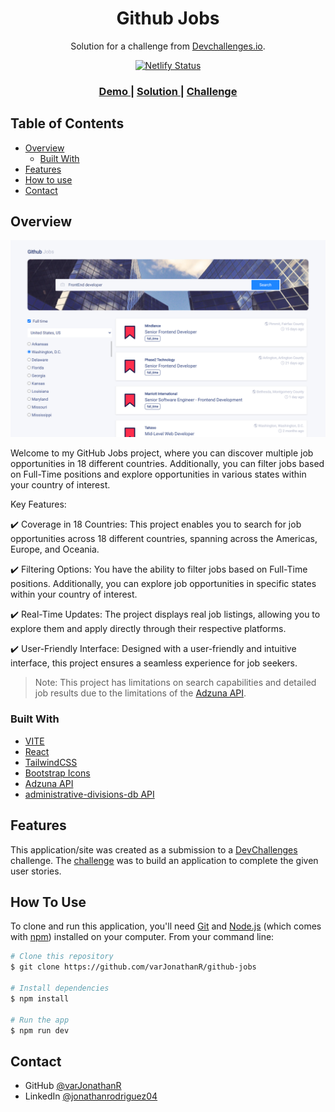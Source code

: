 <h1 align="center">Github Jobs</h1>

<div align="center">
  Solution for a challenge from  <a href="http://devchallenges.io" target="_blank">Devchallenges.io</a>. 
  
  [![Netlify Status](https://api.netlify.com/api/v1/badges/4ede6318-3227-4258-8277-09a47e65ec7c/deploy-status)](https://app.netlify.com/sites/github-jobs-varjonathanr/deploys)
  <br>
</div>

<div align="center">
  <h3>
    <a href="https://github-jobs-varjonathanr.netlify.app/">
      Demo
    </a>
    <span> | </span>
    <a href="https://legacy.devchallenges.io/solutions/2lLQusuGpa9IGpL60rF8">
      Solution
    </a>
    <span> | </span>
    <a href="https://legacy.devchallenges.io/challenges/TtUjDt19eIHxNQ4n5jps">
      Challenge
    </a>
  </h3>
</div>

<!-- TABLE OF CONTENTS -->

## Table of Contents

- [Overview](#overview)
  - [Built With](#built-with)
- [Features](#features)
- [How to use](#how-to-use)
- [Contact](#contact)

<!-- OVERVIEW -->

## Overview

![Github Jobs Preview](https://github.com/varJonathanR/github-jobs/blob/main/public/github-jobs_preview.png)

Welcome to my GitHub Jobs project, where you can discover multiple job opportunities in 18 different countries. Additionally, you can filter jobs based on Full-Time positions and explore opportunities in various states within your country of interest.

Key Features:

✔️ Coverage in 18 Countries: This project enables you to search for job opportunities across 18 different countries, spanning across the Americas, Europe, and Oceania.

✔️ Filtering Options: You have the ability to filter jobs based on Full-Time positions. Additionally, you can explore job opportunities in specific states within your country of interest.

✔️ Real-Time Updates: The project displays real job listings, allowing you to explore them and apply directly through their respective platforms.

✔️ User-Friendly Interface: Designed with a user-friendly and intuitive interface, this project ensures a seamless experience for job seekers.

> Note:
> This project has limitations on search capabilities and detailed job results due to the limitations of the [Adzuna API](https://developer.adzuna.com/).

### Built With

- [VITE](https://vitejs.dev/)
- [React](https://reactjs.org/)
- [TailwindCSS](https://tailwindcss.com/)
- [Bootstrap Icons](https://icons.getbootstrap.com/)
- [Adzuna API](https://developer.adzuna.com/)
- [administrative-divisions-db API](https://github.com/kamikazechaser/administrative-divisions-db)

## Features

This application/site was created as a submission to a [DevChallenges](https://devchallenges.io/challenges) challenge. The [challenge](https://legacy.devchallenges.io/challenges/3JFYedSOZqAxYuOCNmYD) was to build an application to complete the given user stories.

## How To Use

To clone and run this application, you'll need [Git](https://git-scm.com) and [Node.js](https://nodejs.org/en/download/) (which comes with [npm](http://npmjs.com)) installed on your computer. From your command line:

```bash
# Clone this repository
$ git clone https://github.com/varJonathanR/github-jobs

# Install dependencies
$ npm install

# Run the app
$ npm run dev
```

## Contact

- GitHub [@varJonathanR](https://github.com/varJonathanR)
- LinkedIn [@jonathanrodriguez04](https://www.linkedin.com/in/jonathanrodriguez04)
